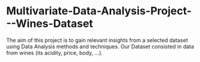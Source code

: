 # Multivariate-Data-Analysis-Project---Wines-Dataset
The aim of this project is to gain relevant insights from a selected dataset using Data Analysis methods and techniques. Our Dataset consisted in data from wines (its acidity, price, body, ...).
